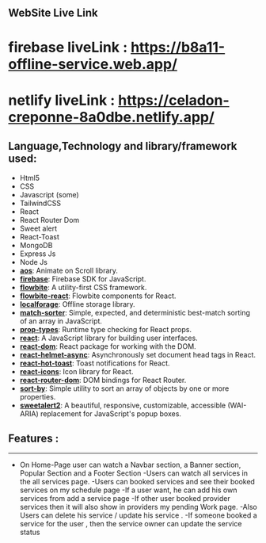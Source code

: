 ## WebSite Live Link 
# firebase liveLink : https://b8a11-offline-service.web.app/
# netlify liveLink  : https://celadon-creponne-8a0dbe.netlify.app/


##
## Language,Technology and library/framework used: 
- Html5
- CSS 
- Javascript (some) 
- TailwindCSS 
- React 
- React Router Dom
- Sweet alert
- React-Toast
- MongoDB
- Express Js
- Node Js
- **[aos](https://www.npmjs.com/package/aos)**: Animate on Scroll library.
- **[firebase](https://www.npmjs.com/package/firebase)**: Firebase SDK for JavaScript.
- **[flowbite](https://www.npmjs.com/package/flowbite)**: A utility-first CSS framework.
- **[flowbite-react](https://www.npmjs.com/package/flowbite-react)**: Flowbite components for React.
- **[localforage](https://www.npmjs.com/package/localforage)**: Offline storage library.
- **[match-sorter](https://www.npmjs.com/package/match-sorter)**: Simple, expected, and deterministic best-match sorting of an array in JavaScript.
- **[prop-types](https://www.npmjs.com/package/prop-types)**: Runtime type checking for React props.
- **[react](https://www.npmjs.com/package/react)**: A JavaScript library for building user interfaces.
- **[react-dom](https://www.npmjs.com/package/react-dom)**: React package for working with the DOM.
- **[react-helmet-async](https://www.npmjs.com/package/react-helmet-async)**: Asynchronously set document head tags in React.
- **[react-hot-toast](https://www.npmjs.com/package/react-hot-toast)**: Toast notifications for React.
- **[react-icons](https://www.npmjs.com/package/react-icons)**: Icon library for React.
- **[react-router-dom](https://www.npmjs.com/package/react-router-dom)**: DOM bindings for React Router.
- **[sort-by](https://www.npmjs.com/package/sort-by)**: Simple utility to sort an array of objects by one or more properties.
- **[sweetalert2](https://www.npmjs.com/package/sweetalert2)**: A beautiful, responsive, customizable, accessible (WAI-ARIA) replacement for JavaScript's popup boxes.


## Features : 
---
- On Home-Page user can watch a Navbar section, a Banner section, Popular Section and a Footer Section
-Users can watch all services in the all services page.
-Users can booked services and see their booked services on my schedule page
-If a user want, he can add his own services from add a service page
-If other user booked provider services then it will also show in providers my pending Work page.
-Also Users can delete his service / update his service .
-If someone booked a service for the user , then the service owner can update the
service status
